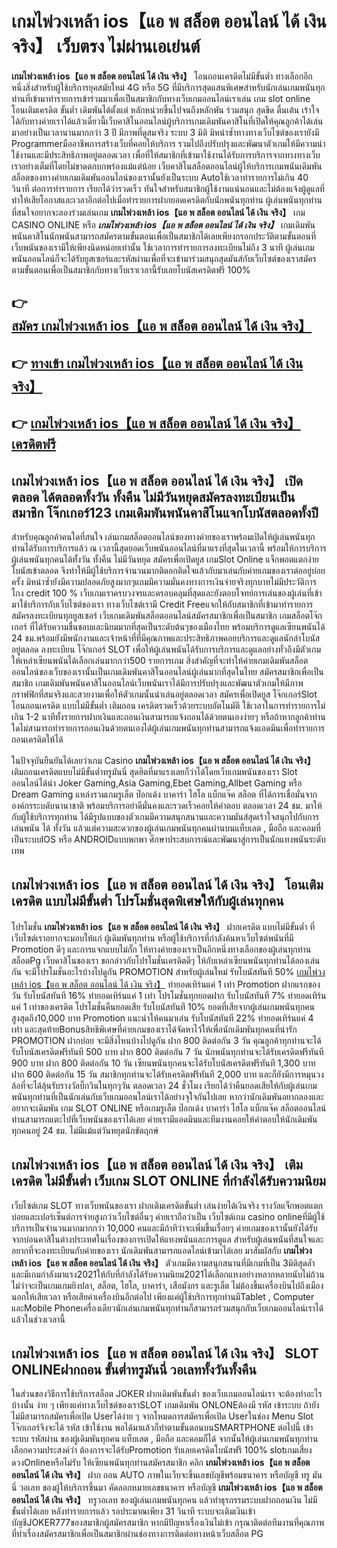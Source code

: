 # เกมไพ่วงเหล้า ios【แอ พ สล็อต ออนไลน์ ได้ เงิน จริง】  เว็บตรง ไม่ผ่านเอเย่นต์

**เกมไพ่วงเหล้า ios【แอ พ สล็อต ออนไลน์ ได้ เงิน จริง】** โอนถอนเครดิตไม่มีขั้นต่ำ  ทางเลือกอีกหนึ่งสิ่งสำหรับผู้ใช้บริการยุคสมัยใหม่ 4G หรือ 5G ที่มีบริการสุดแสนพิเศษสำหรับนักเล่นเกมพนันทุกท่านที่เข้ามาทำรายการเข้าร่วมมาเพื่อเป็นสมาชิกกับทางเว็บเกมออนไลน์เราเล่น เกม slot online โอนเติมเครดิต ขั้นต่ำ เดิมพันได้ตั้งแต่ หลักหน่วยขึ้นไปจนถึงหลักพัน ร่วมสนุก สุดขีด ตื่นเต้น เร้าใจได้กับทางค่ายเราได้แล้วเดี๋ยวนี้เว็บคาสิโนออนไลน์ผู้บริการเกมเดิมพันคาสิโนที่เปิดให้คุณลูกค้าได้เล่นมาอย่างเป็นเวลานานมากกว่า 3 ปี มีภาพที่ดูสมจริง ระบบ 3 มิติ
มิหนำซ้ำทางทางเว็บไซต์ของเรายังมี Programmerมืออาชีพการสร้างเว็บที่คอยให้บริการ  รวมไปถึงปรับปรุงและพัฒนาตัวเกมให้มีความน่าใช้งานและมีประสิทธิภาพอยู่ตลอดเวลา เพื่อที่ให้สมาชิกที่เข้ามาใช้งานได้รับการบริการจากทางทางเว็บเราอย่างเต็มที่โดยไม่ขาดตกบกพร่องแม้แต่น้อย เว็บคาสิโนสล็อตออนไลน์ผู้ให้บริการเกมพนันเดิมพันสล็อตของทางค่ายเกมเดิมพันออนไลน์ของเรานั้นยังเป็นระบบ Autoใช้เวลาทำรายการไม่เกิน 40 วินาที ต่อการทำรายการ เรียกได้ว่ารวดเร็ว ทันใจสำหรับสมาชิกผู้ใช้งานแน่นอนและไม่ต้องแจ้งผู้ดูแลที่ทำให้เสียโอกาสและเวลาอีกต่อไปเมื่อทำรายการฝากยอดเครดิตกับนักพนันทุกท่าน
ผู้เล่นพนันทุกท่านที่สนใจอยากจะลองร่วมเล่นเกม **เกมไพ่วงเหล้า ios【แอ พ สล็อต ออนไลน์ ได้ เงิน จริง】** เกม CASINO ONLINE หรือ ***เกมไพ่วงเหล้า ios【แอ พ สล็อต ออนไลน์ ได้ เงิน จริง】*** เกมเดิมพันพนันคาสิโนนักพนันสามารถสมัครตามขั้นตอนเพื่อเป็นสมาชิกได้เลยเพียงกรอกประวัติตามขั้นตอนที่เว็บพนันของเรามีให้เพียงนิดหน่อยเท่านั้น ใช้เวลาการทำรายการลงทะเบียนไม่ถึง 3 นาที ผู้เล่นเกมพนันออนไลน์ก็จะได้รับยูสเซอร์และรหัสผ่านเพื่อที่จะเข้ามาร่วมสนุกสุดมันส์กับเว็บไซต์ของเราสมัครตามขั้นตอนเพื่อเป็นสมาชิกกับทางเว็บเราเวลานี้รับเลยโบนัสเครดิตฟรี 100%

## 👉 [สมัคร เกมไพ่วงเหล้า ios【แอ พ สล็อต ออนไลน์ ได้ เงิน จริง】](https://archa888.com/)
## 👉 [ทางเข้า เกมไพ่วงเหล้า ios【แอ พ สล็อต ออนไลน์ ได้ เงิน จริง】](https://archa888.com/)
## 👉 [เกมไพ่วงเหล้า ios【แอ พ สล็อต ออนไลน์ ได้ เงิน จริง】 เครดิตฟรี](https://archa888.com/)

## เกมไพ่วงเหล้า ios【แอ พ สล็อต ออนไลน์ ได้ เงิน จริง】 เปิดตลอด ได้ตลอดทั้งวัน ทั้งคืน ไม่มีวันหยุดสมัครลงทะเบียนเป็นสมาชิก โจ๊กเกอร์123 เกมเดิมพันพนันคาสิโนแจกโบนัสตลอดทั้งปี

สำหรับคุณลูกค้าคนใดที่สนใจ เล่นเกมสล็อตออนไลน์ของทางค่ายของเราพร้อมเปิดให้ผู้เล่นพนันทุกท่านได้รับการบริการแล้ว ณ เวลานี้สุดยอดเว็บพนันออนไลน์ที่มาแรงที่สุดในเวลานี้ พร้อมให้การบริการผู้เล่นพนันทุกคนได้ทั้งวัน ทั้งคืน ไม่มีวันหยุด สมัครเพื่อเปิดยูส เกมSlot Online แจ็กพอตแตกง่าย โบนัสเข้าตลอด จึงทำให้มีผู้ใช้บริการจำนวนมากติดอกติดใจแล้วกับมาเล่นกับค่ายเกมของเราต่ออยู่บ่อยครั้ง มิหนำซ้ำยังมีความปลอดภัยสูงมากๆแถมมีความมั่นคงทางการเงินจ่ายจริงทุกบาทไม่มีประวัติการโกง credit 100 % เว็บเกมเราครบวงจรและครอบคลุมที่สุดและยังตอบโจทย์การเล่นของผู้เล่นที่เข้ามาใช้บริการกับเว็บไซต์ของเรา
ทางเว็บไซต์เรามี Credit Freeแจกให้กับสมาชิกที่เข้ามาทำรายการสมัครลงทะเบียนทุกยูสเซอร์ เว็บเกมเดิมพันสล็อตออนไลน์สมัครสมาชิกเพื่อเป็นสมาชิก เกมสล็อตโจ๊กเกอร์ ที่ได้รับความชื่นชอบและนิยมมากที่สุดเป็นระดับต้นๆของเมืองไทย พร้อมบริการดูแลเซียนพนันได้ 24 ชม.พร้อมยังมีพนักงานและเจ้าหน้าที่ที่มีคุณภาพและประสิทธิภาพคอยบริการและดูแลนักล่าโบนัสอยู่ตลอด ลงทะเบียน โจ๊กเกอร์ SLOT เพื่อให้ผู้เล่นพนันได้รับการบริการและดูแลอย่างทั่วถึงมีตัวเกมให้เหล่าเซียนพนันได้เลือกเล่นมากกว่า500 รายการเกม
สิ่งสำคัญที่จะทำให้ค่ายเกมเดิมพันสล็อตออนไลน์ของเว็บของเรานั้นเป็นเกมเดิมพันคาสิโนออนไลน์ผู้เล่นมากที่สุดในไทย สมัครสมาชิกเพื่อเป็นสมาชิก  เกมเดิมพันพนันคาสิโนออนไลน์เว็บพนันเราได้มีการปรับปรุงและพัฒนาตัวเกมให้มีภาพกราฟฟิกที่สมจริงและสวยงามเพื่อให้ตัวเกมนั้นน่าเล่นอยู่ตลอดเวลา สมัครเพื่อเปิดยูส โจ๊กเกอร์Slot โอนถอนเครดิต แบบไม่มีขั้นต่ำ เติมถอน เครดิตรวดเร็วด้วยระบบอัตโนมัติ ใช้เวลาในการทำรายการไม่เกิน 1-2 นาทีทั้งรายการฝากเงินและถอนเงินสามารถแจ้งถอนได้ด้วยตนเองง่ายๆ หรือถ้าหากลูกค้าท่านใดไม่สามารถทำรายการถอนเงินด้วยตนเองได้ผู้เล่นเกมพนันทุกท่านสามารถแจ้งแอดมินเพื่อทำรายการถอนเครดิตให้ได้

ในปัจจุบันยืนยันได้เลยว่าเกม Casino **เกมไพ่วงเหล้า ios【แอ พ สล็อต ออนไลน์ ได้ เงิน จริง】** เติมถอนเครดิตแบบไม่มีขั้นต่ำทรูมันนี่ สุดฮิตที่มาแรงเลยก็ว่าได้โดยเว็บเกมพนันของเรา Slot ออนไลน์ได้นำ  Joker Gaming,Asia Gaming,Ebet Gaming,Allbet Gaming หรือ Dream Gaming แหล่งรวมเกมรูเล็ต  ป๊อกเด้ง บาคาร่า ไฮโล แบ็กแจ๊ค สล็อต ที่ได้การเชื่อมั่นจากองค์กรระบดับนานาชาติ พร้อมบริการอย่าดีมั่นคงและรวดเร็วคอยให้คำตอบ ตลอดเวลา 24 ชม. มาให้กับผู้ใช้บริการทุกท่าน ได้มีรูปแบบของตัวเกมมีความสนุกสนานและความมันส์สุดเร้าใจสนุกไปกับการเล่นพนัน ได้ ทั้งวัน แล้วแต่ความสะดวกของผู้เล่นเกมพนันทุกคนผ่านบนแท็บเลต , มือถือ และคอมที่เป็นระบบIOS หรือ ANDROIDแบบพกพา ศึกษาประสบการณ์และพัฒนาสู่การเป็นนักแทงพนันระดับเทพ

## เกมไพ่วงเหล้า ios【แอ พ สล็อต ออนไลน์ ได้ เงิน จริง】 โอนเติมเครดิต แบบไม่มีขั้นต่ำ โปรโมชั่นสุดพิเศษให้กับผู้เล่นทุกคน

โปรโมชั่น **เกมไพ่วงเหล้า ios【แอ พ สล็อต ออนไลน์ ได้ เงิน จริง】** ฝากเครดิต แบบไม่มีขั้นต่ำ ที่เว็บไซต์เราอยากจะมอบให้แก่  ผู้เดิมพันทุกท่าน หรือผู้ใช้บริการที่กำลังค้นหาเว็บไซต์พนันที่มี  Promotion ดีๆ และการแจกแบบไม่กั๊ก ให้ทางค่ายของเราเป็นอีกหนึ่งทางเลือกของผู้เล่นทุกท่าน สล็อตPg เว็บคาสิโนของเรา ขอกล่าวกับโปรโมชั่นเครดิตดีๆ ให้กับเหล่าเซียนพนันทุกท่านได้ลองเล่นกัน จะมีโปรโมชั่นอะไรบ้างไปดูกัน
 PROMOTION สำหรับผู้เล่นใหม่ รับโบนัสทันที 50% [เกมไพ่วงเหล้า ios【แอ พ สล็อต ออนไลน์ ได้ เงิน จริง】](https://archa888.com/) ทำยอดเทิร์นแค่ 1 เท่า
 Promotion ฝากแรกของวัน รับโบนัสทันที 16% ทำยอดเทิร์นแค่ 1 เท่า
โปรโมชั่นทุกยอดฝาก รับโบนัสทันที 7% ทำยอดเทิร์นแค่ 1 เท่าของเครดิต
โปรโมชั่นคืนยอดเสีย รับโบนัสทันที 10% ยอดที่เสียจากผู้เล่นเกมพนันทุกคน สูงสุดถึง10,000 บาท
 Promotion แนะนำให้คนมาเล่น รับโบนัสทันที 22% ทำยอดเทิร์นแค่ 4 เท่า
และสุดท้ายBonusสิทธิพิเศษที่ค่ายเกมของเราได้จัดหาไว้ให้เพื่อนักเดิมพันทุกคนที่น่ารัก  PROMOTION ฝากบ่อย จะมีสิ่งไหนบ้างไปดูกัน
ฝาก 800 ติดต่อกัน 3 วัน คุณลูกค้าทุกท่านจะได้รับโบนัสเครดิตฟรีทันที 500 บาท
ฝาก 800 ติดต่อกัน 7 วัน นักพนันทุกท่านจะได้รับเครดิตฟรีทันที 900 บาท
ฝาก 800 ติดต่อกัน 10 วัน เซียนพนันทุกคนจะได้รับโบนัสเครดิตฟรีทันที 1,300 บาท
ฝาก 600 ติดต่อกัน 15 วัน สมาชิกทุกท่านจะได้รับเครดิตฟรีทันที 2,000 บาท
และก็ยังมีการหมุนวงล้อที่จะได้ลุ้นรับรางวัลบิ๊กวินในทุกๆวัน ตลอดเวลา 24 ชั่วโมง เรียกได้ว่าคืนยอดเสียให้กับผู้เล่นเกมพนันทุกท่านที่เป็นนักเล่นกับเว็บเกมออนไลน์เราได้อย่างจุใจกันไปเลย หากว่านักเดิมพันอยากลองและอยากจะเดิมพัน เกม SLOT ONLINE  หรือเกมรูเล็ต  ป๊อกเด้ง บาคาร่า ไฮโล แบ็กแจ๊ค สล็อตออนไลน์ ท่านสามารถแตะไปที่เว็บพนันของเราได้เลย ค่ายเรามีแอดมินและทีมงานคอยให้คำตอบให้นักเดิมพันทุกคนอยู่ 24 ชม. ไม่มีแม้แต่วันหยุดนักขัตฤกษ์

## เกมไพ่วงเหล้า ios【แอ พ สล็อต ออนไลน์ ได้ เงิน จริง】 เติมเครดิต ไม่มีขั้นต่ำ  เว็บเกม SLOT ONLINE ที่กำลังได้รับความนิยม

เว็บไซต์เกม SLOT ทางเว็บพนันของเรา ฝากเติมเครดิตขั้นต่ำ เล่นง่ายได้เงินจริง รางวัลแจ็กพอตแตกบ่อยและเปอร์เซ็นต์การจ่ายสูงกว่าเว็บไซต์อื่นๆ ค่ายเราถือว่าเป็น เว็บไซต์เกม casino onlineที่มีผู้ใช้บริการเป็นจำนวนมากมากกว่า 10,000 คนและมีถ้าทีว่าจะเพิ่มขึ้นเรื่อยๆ ค่ายเกมของเรานั้นยังได้รับจากบ่อนคาสิโนต่างประเทศในเรื่องของการเปิดให้แทงพนันและการดูแล สำหรับผู้เล่นพนันที่สนใจและอยากที่จะลงทะเบียนกับค่ายของเรา นักเดิมพันสามารถแอดไลน์เข้ามาได้เลย
	มาสัมผัสกับ **เกมไพ่วงเหล้า ios【แอ พ สล็อต ออนไลน์ ได้ เงิน จริง】** ตัวเกมมีความสนุกสนานที่มีเกมที่เป็น 3มิติสุดล้ำ และมีเกมกำลังมาแรง2021ให้กับที่กำลังได้รับความนิยม2021ได้เลือกแทงอย่างหลากหลายนับไม่ถ้วน  ไม่ว่าจะเป็นเกมเกมยิงปลา, สล็อต, ไฮโล, บาคาร่า, เสือมังกร และรูเล็ต ไม่ต้องขึ้นเครื่องบินไปถึงเมืองนอกให้เสียเวลา หรือเสียค่าเครื่องบินอีกต่อไป เพียงแค่ผู้ใช้บริการทุกท่านมีTablet , Computer และMobile Phoneเครื่องเดียวนักเล่นเกมพนันทุกท่านก็สามารถร่วมสนุกกับเว็บเกมออนไลน์เราได้แล้วในช่วงเวลานี้

## เกมไพ่วงเหล้า ios【แอ พ สล็อต ออนไลน์ ได้ เงิน จริง】 SLOT ONLINEฝากถอน ขั้นต่ำทรูมันนี่ วอเลททั้งวันทั้งคืน

ในส่วนของวิธีการใช้บริการสล็อต JOKER ฝากเดิมพันขั้นต่ำ ของเว็บเกมออนไลน์เรา จะต้องทำอะไรบ้างนั้น ง่าย ๆ เพียงแค่ทางเว็บไซต์ของเราSLOT เกมเดิมพัน ONLONEต้องมี รหัส เข้าระบบ ถ้ายังไม่มีสามารถสมัครเพื่อเปิด Userได้ง่าย ๆ จากโหมดการสมัครเพื่อเปิด Userในช่อง Menu Slot โจ๊กเกอร์จึงจะได้ รหัส เข้าใช้งาน พอได้มาแล้วก็ทำตามขั้นตอนบนSMARTPHONE ต่อไปนี้
เข้าระบบ รหัสผ่าน  ของผู้เดิมพันทุกคน แท็บเลต , มือถือ และคอมก็ได้
จากนั้นให้ผู้เล่นเกมพนันทุกท่านเลือกความประสงค์ว่า ต้องการจะได้รับPromotion รับเลยเครดิตโบนัสฟรี 100% slotเกมเสี่ยงดวงOnlineหรือไม่รับ
ให้เซียนพนันทุกท่านสมัครสมาชิก คลิก **เกมไพ่วงเหล้า ios【แอ พ สล็อต ออนไลน์ ได้ เงิน จริง】** ฝาก ถอน AUTO ภาพในเว็บจะขึ้นเลขบัญชีพร้อมธนาคาร หรือบัญชี ทรู มันนี่ วอเลท ของผู้ให้บริการขึ้นมา
คัดลอกหมายเลขธนาคาร หรือบัญชี **เกมไพ่วงเหล้า ios【แอ พ สล็อต ออนไลน์ ได้ เงิน จริง】** ทรูวอเลท ของผู้เล่นเกมพนันทุกคน แล้วทำธุรกรรมระบบฝากถอนเงิน ไม่มีขั้นต่ำได้เลย
หลังทำรายการแล้ว รอประมาณเพียง 31 วินาที ระบบจะเติมเงินเข้าบัญชีJOKER777ของสมาชิกผู้สมัครสมาชิก
หากมีปัญหาเรื่องเงินไม่เข้า กรุณาติดต่อทีมงานที่คุณภาพ ที่ทำเรื่องสมัครสมาชิกเพื่อเป็นสมาชิกผ่านช่องทางการติดต่อทางหน้าเว็บสล็อต PG


